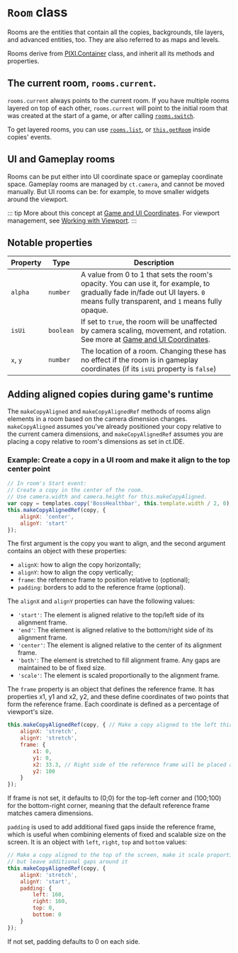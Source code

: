 # `Room` class

Rooms are the entities that contain all the copies, backgrounds, tile layers, and advanced entities, too. They are also referred to as maps and levels.

Rooms derive from [PIXI.Container](https://pixijs.download/release/docs/PIXI.Container.html) class, and inherit all its methods and properties.

## The current room, `rooms.current`.

`rooms.current` always points to the current room. If you have multiple rooms layered on top of each other, `rooms.current` will point to the initial room that was created at the start of a game, or after calling [`rooms.switch`](rooms.html#rooms-switch-newroomname).

To get layered rooms, you can use [`rooms.list`](rooms.html#rooms-list-roomname), or [`this.getRoom`](Copy.html#copy-getroom) inside copies' events.

## UI and Gameplay rooms

Rooms can be put either into UI coordinate space or gameplay coordinate space. Gameplay rooms are managed by `ct.camera`, and cannot be moved manually. But UI rooms can be: for example, to move smaller widgets around the viewport.

::: tip
More about this concept at [Game and UI Coordinates](tips-n-tricks/game-and-ui-coordinates.html). For viewport management, see [Working with Viewport](tips-n-tricks/viewport-management.html).
:::

## Notable properties

|Property | Type | Description|
|-|-|-|
|`alpha` | `number` | A value from 0 to 1 that sets the room's opacity. You can use it, for example, to gradually fade in/fade out UI layers. `0` means fully transparent, and `1` means fully opaque.|
|`isUi` | `boolean` | If set to `true`, the room will be unaffected by camera scaling, movement, and rotation. See more at [Game and UI Coordinates](tips-n-tricks/game-and-ui-coordinates.html).|
|`x`, `y` | `number` | The location of a room. Changing these has no effect if the room is in gameplay coordinates (if its `isUi` property is `false`)|

## Adding aligned copies during game's runtime
The `makeCopyAligned` and `makeCopyAlignedRef` methods of rooms align elements in a room based on the camera dimension changes. `makeCopyAligned` assumes you've already positioned your copy relative to the current camera dimensions, and `makeCopyAlignedRef` assumes you are placing a copy relative to room's dimensions as set in ct.IDE.

### Example: Create a copy in a UI room and make it align to the top center point
```js
// In room's Start event:
// Create a copy in the center of the room.
// Use camera.width and camera.height for this.makeCopyAligned.
var copy = templates.copy('BossHealthbar', this.template.width / 2, 0);
this.makeCopyAlignedRef(copy, {
    alignX: 'center',
    alignY: 'start'
});
```

The first argument is the copy you want to align, and the second argument contains an object with these properties:

* `alignX`: how to align the copy horizontally;
* `alignY`: how to align the copy vertically;
* `frame`: the reference frame to position relative to (optional);
* `padding`: borders to add to the reference frame (optional).

The `alignX` and `alignY` properties can have the following values:

* `'start'`: The element is aligned relative to the top/left side of its alignment frame.
* `'end'`: The element is aligned relative to the bottom/right side of its alignment frame.
* `'center'`: The element is aligned relative to the center of its alignment frame.
* `'both'`: The element is stretched to fill alignment frame. Any gaps are maintained to be of fixed size.
* `'scale'`: The element is scaled proportionally to the alignment frame.


The `frame` property is an object that defines the reference frame. It has properties x1, y1 and  x2, y2, and these define coordinates of two points that form the reference frame. Each coordinate is defined as a percentage of viewport's size.

```js
this.makeCopyAlignedRef(copy, { // Make a copy aligned to the left third of the screen
    alignX: 'stretch',
    alignY: 'stretch',
    frame: {
        x1: 0,
        y1: 0,
        x2: 33.3, // Right side of the reference frame will be placed at 1/3 of the screen on the left
        y2: 100
    }
});
```

If frame is not set, it defaults to (0;0) for the top-left corner and (100;100) for the bottom-right corner, meaning that the default reference frame matches camera dimensions.

`padding` is used to add additional fixed gaps inside the reference frame, which is useful when combining elements of fixed and scalable size on the screen. It is an object with `left`, `right`, `top` and `bottom` values:

```js
// Make a copy aligned to the top of the screen, make it scale proportionately
// but leave additional gaps around it
this.makeCopyAlignedRef(copy, {
    alignX: 'stretch',
    alignY: 'start',
    padding: {
        left: 160,
        right: 160,
        top: 0,
        bottom: 0
    }
});
```

If not set, padding defaults to 0 on each side.